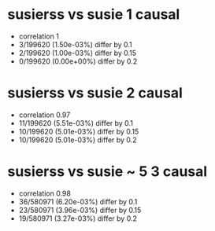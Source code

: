 # susierss vs susie  1 causal

- correlation 1
- 3/199620 (1.50e-03%) differ by 0.1
- 2/199620 (1.00e-03%) differ by 0.15
- 0/199620 (0.00e+00%) differ by 0.2


# susierss vs susie  2 causal

- correlation 0.97
- 11/199620 (5.51e-03%) differ by 0.1
- 10/199620 (5.01e-03%) differ by 0.15
- 10/199620 (5.01e-03%) differ by 0.2


# susierss vs susie  ~ 5 3 causal

- correlation 0.98
- 36/580971 (6.20e-03%) differ by 0.1
- 23/580971 (3.96e-03%) differ by 0.15
- 19/580971 (3.27e-03%) differ by 0.2



